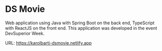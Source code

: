 # DS Movie
Web application using Java with Spring Boot on the back end, TypeScript with ReactJS
on the front end. This application was developed in the event DevSuperior Week.

URL: https://karolbarti-dsmovie.netlify.app
